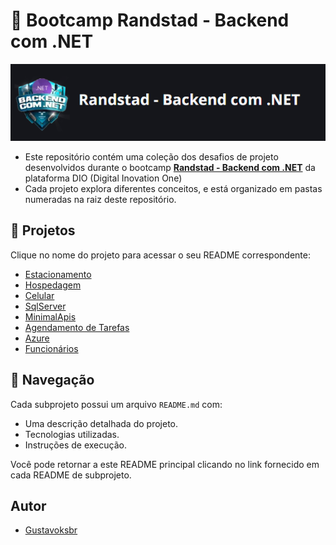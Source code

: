 ﻿# 🚀 Bootcamp Randstad - Backend com .NET

![DioDotnet](./docs/DioDotnet.png)

- Este repositório contém uma coleção dos desafios de projeto desenvolvidos durante o bootcamp [**Randstad - Backend com .NET**](https://www.dio.me/bootcamp/coding-future-back-end-dot-net) da plataforma DIO (Digital Inovation One)
- Cada projeto explora diferentes conceitos, e está organizado em pastas numeradas na raiz deste repositório.

## 📂 Projetos

Clique no nome do projeto para acessar o seu README correspondente:

- [Estacionamento](./1-Estacionamento/README.md)
- [Hospedagem](./2-Hospedagem/README.md)
- [Celular](./3-Celular/README.md)
- [SqlServer](./4-SqlServer/README.md)
- [MinimalApis](./5-MinimalApis/README.md)
- [Agendamento de Tarefas](./6-AgendamentoTarefas/README.md)
- [Azure](./7-Azure/README.md)
- [Funcionários](./8-Funcionarios/README.md)

## 🔄 Navegação

Cada subprojeto possui um arquivo `README.md` com:
- Uma descrição detalhada do projeto.
- Tecnologias utilizadas.
- Instruções de execução.

Você pode retornar a este README principal clicando no link fornecido em cada README de subprojeto.

## Autor

- [Gustavoksbr](https://github.com/Gustavoksbr)
